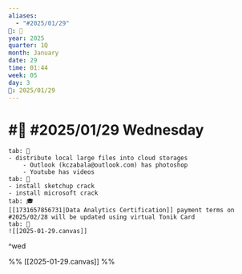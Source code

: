 ```yaml
---
aliases:
  - "#2025/01/29"
📁: 📅
year: 2025
quarter: 1Q
month: January
date: 29
time: 01:44
week: 05
day: 3
📅: 2025/01/29
---
```

# #📅 #2025/01/29 Wednesday

```tabs
tab: 🎨
- distribute local large files into cloud storages
	- Outlook (kczabala@outlook.com) has photoshop
	- Youtube has videos
tab: 🏡
- install sketchup crack
- install microsoft crack
tab: 🎓
[[1731657856731|Data Analytics Certification]] payment terms on #2025/02/28 will be updated using virtual Tonik Card
tab: 🧠
![[2025-01-29.canvas]]
```

^wed

%%
[[2025-01-29.canvas]]
%%